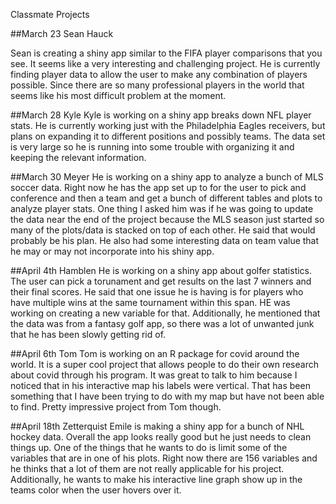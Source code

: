 Classmate Projects

##March 23 Sean Hauck

Sean is creating a shiny app similar to the FIFA player comparisons that you see. It seems like a very interesting and challenging project. He is currently finding player data to allow the user to make any combination of players possible. Since there are so many professional players in the world that seems like his most difficult problem at the moment. 

##March 28 Kyle
Kyle is working on a shiny app breaks down NFL player stats. He is currently working just with the Philadelphia Eagles receivers, but plans on expanding it to different positions and possibly teams. The data set is very large so he is running into some trouble with organizing it and keeping the relevant information. 

##March 30 Meyer
He is working on a shiny app to analyze a bunch of MLS soccer data. Right now he has the app set up to for the user to pick and conference and then a team and get a bunch of different tables and plots to analyze player stats. One thing I asked him was if he was going to update the data near the end of the project because the MLS season just started so many of the plots/data is stacked on top of each other. He said that would probably be his plan. He also had some interesting data on team value that he may or may not incorporate into his shiny app. 

##April 4th Hamblen
He is working on a shiny app about golfer statistics. The user can pick a torunament and get results on the last 7 winners and their final scores. He said that one issue he is having is for players who have multiple wins at the same tournament within this span. HE was working on creating a new variable for that. Additionally, he mentioned that the data was from a fantasy golf app, so there was a lot of unwanted junk that he has been slowly getting rid of. 

##April 6th Tom
Tom is working on an R package for covid around the world. It is a super cool project that allows people to do their own research about covid through his program. It was great to talk to him because I noticed that in his interactive map his labels were vertical. That has been something that I have been trying to do with my map but have not been able to find. Pretty impressive project from Tom though. 

##April 18th Zetterquist
Emile is making a shiny app for a bunch of NHL hockey data. Overall the app looks really good but he just needs to clean things up. One of the things that he wants to do is limit some of the variables that are in one of his plots. Right now there are 156 variables and he thinks that a lot of them are not really applicable for his project. Additionally, he wants to make his interactive line graph show up in the teams color when the user hovers over it. 